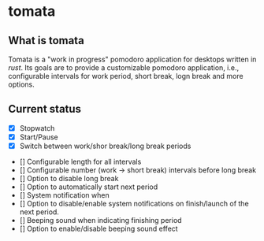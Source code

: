 # tomata

## What is tomata

Tomata is a "work in progress" pomodoro application for desktops written
in *rust*. Its goals
are to provide a customizable pomodoro application, i.e., configurable
intervals for work period, short break, logn break and more options.

## Current status

- [x] Stopwatch
- [x] Start/Pause
- [x] Switch between work/shor break/long break periods
- [] Configurable length for all intervals
- [] Configurable number (work -> short break) intervals before long break
- [] Option to disable long break
- [] Option to automatically start next period
- [] System notification when
- [] Option to disable/enable system notifications on finish/launch
     of the next period.
- [] Beeping sound when indicating finishing period
- [] Option to enable/disable beeping sound effect

